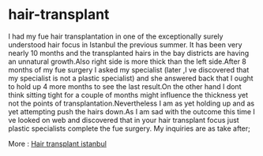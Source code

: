 # hair-transplant

I had my fue hair transplantation in one of the exceptionally surely understood hair focus in Istanbul the previous summer. It has been very nearly 10 months and the transplanted hairs in the bay districts are having an unnatural growth.Also right side is more thick than the left side.After 8 months of my fue surgery I asked my specialist (later ,I ve discovered that my specialist is not a plastic specialist) and she answered back that I ought to hold up 4 more months to see the last result.On the other hand I dont think sitting tight for a couple of months might influence the thickness yet not the points of transplantation.Nevertheless I am as yet holding up and as yet attempting push the hairs down.As I am sad with the outcome this time I ve looked on web and discovered that in your hair transplant focus just plastic specialists complete the fue surgery. My inquiries are as take after;

More : <a href= "http://newage-clinic.com/en/hair-transplantation-istanbul/"> Hair transplant istanbul </a>
